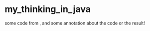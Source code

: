 # my_thinking_in_java
some code from <Thinking in java>, and some annotation about the code or the result!
